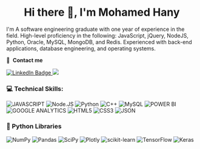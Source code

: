 <h1 align="center">Hi there 👋, I'm Mohamed Hany</h1>

<p>I'm A software engineering graduate with one year of experience in the field.
High-level proficiency in the following: JavaScript, jQuery, NodeJS, Python,
Oracle, MySQL, MongoDB, and Redis. Experienced with back-end applications,
database engineering, and operating systems.</p>

🔗 &nbsp;**Contact me**
<p align="left">
 <a href="https://www.linkedin.com/in/mohamed-hany-925969194/">
    <img src="https://img.shields.io/badge/LinkedIn-blue?style=for-the-badge&logo=linkedin&logoColor=white" alt="LinkedIn Badge"/>
  </a>
  <a href="mailto:mohamedhany.mh.1999@gmail.com">
    <img src="https://img.shields.io/badge/Gmail-D14836?style=for-the-badge&logo=gmail&logoColor=white" />
  </a>
</p>

### 💻 Technical Skills:

![JAVASCRIPT](https://img.shields.io/badge/JavaScript-323330?style=for-the-badge&logo=javascript&logoColor=F7DF1E)
![Node.JS]([https://img.shields.io/badge/NodeJS-323330?style=for-the-badge&logo=nodejs&logoColor=F7DF1E](https://img.shields.io/badge/Node.js-43853D?style=for-the-badge&logo=node.js&logoColor=white))
![Python](https://img.shields.io/badge/Python-FFD43B?style=for-the-badge&logo=python&logoColor=blue)
![C++](https://img.shields.io/badge/C%2B%2B-00599C?style=for-the-badge&logo=c%2B%2B&logoColor=white)
![MySQL](https://img.shields.io/badge/MySQL-005C84?style=for-the-badge&logo=mysql&logoColor=white) 
![POWER BI](https://img.shields.io/badge/PowerBI-F2C811?style=for-the-badge&logo=Power%20BI&logoColor=white)
![GOOGLE ANALYTICS](https://img.shields.io/badge/Google%20Analytics-E37400?style=for-the-badge&logo=google%20analytics&logoColor=white)
![HTML5](https://img.shields.io/badge/HTML5-E34F26?style=for-the-badge&logo=html5&logoColor=white)
![CSS3](https://img.shields.io/badge/CSS3-1572B6?style=for-the-badge&logo=css3&logoColor=white)
![JSON](https://img.shields.io/badge/json-5E5C5C?style=for-the-badge&logo=json&logoColor=white)


### 🧰 Python Libraries
![NumPy](https://img.shields.io/badge/Numpy-777BB4?style=for-the-badge&logo=numpy&logoColor=white) 
![Pandas](https://img.shields.io/badge/Pandas-2C2D72?style=for-the-badge&logo=pandas&logoColor=white) 
![SciPy](https://img.shields.io/badge/SciPy-654FF0?style=for-the-badge&logo=SciPy&logoColor=white) 
![Plotly](https://img.shields.io/badge/Plotly-239120?style=for-the-badge&logo=plotly&logoColor=white) 
![scikit-learn](https://img.shields.io/badge/scikit_learn-F7931E?style=for-the-badge&logo=scikit-learn&logoColor=white) 
![TensorFlow](https://img.shields.io/badge/TensorFlow-FF6F00?style=for-the-badge&logo=TensorFlow&logoColor=white)
![Keras](https://img.shields.io/badge/Keras-D00000?style=for-the-badge&logo=Keras&logoColor=white) 

<!--
**Hensh99/Hensh99** is a ✨ _special_ ✨ repository because its `README.md` (this file) appears on your GitHub profile.

Here are some ideas to get you started:

- 🔭 I’m currently working on ...
- 🌱 I’m currently learning ...
- 👯 I’m looking to collaborate on ...
- 🤔 I’m looking for help with ...
- 💬 Ask me about ...
- 📫 How to reach me: ...
- 😄 Pronouns: ...
- ⚡ Fun fact: ...

<p align="center"> 
  Visitor count<br>
  <img src="https://profile-counter.glitch.me/Hensh99/count.svg" />
</p>
-->
